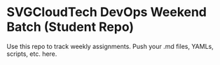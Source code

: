 
# SVGCloudTech DevOps Weekend Batch (Student Repo)

Use this repo to track weekly assignments. Push your .md files, YAMLs, scripts, etc. here.
